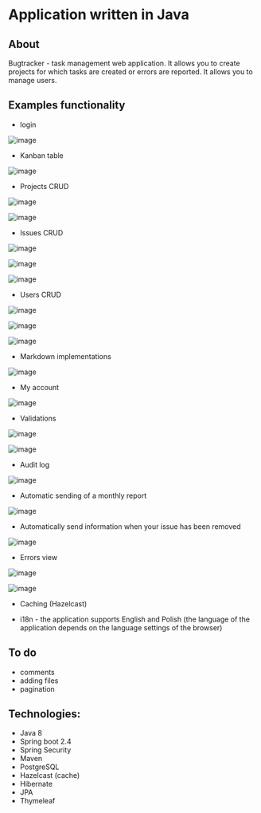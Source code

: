 # Application written in Java

## About

Bugtracker - task management web application. It allows you to create projects for which tasks are created or errors are reported. It allows you to manage users.

## Examples functionality

- login

![image](https://user-images.githubusercontent.com/59838094/124662303-eb63f280-dea8-11eb-8720-571b1e660834.png)

- Kanban table

![image](https://user-images.githubusercontent.com/59838094/124662571-544b6a80-dea9-11eb-9bb3-48a90f151e7e.png)

- Projects CRUD

![image](https://user-images.githubusercontent.com/59838094/124664402-ae4d2f80-deab-11eb-8e0b-2d4c0f75478e.png)

![image](https://user-images.githubusercontent.com/59838094/124665305-dab57b80-deac-11eb-86ed-3a92a70c0281.png)

- Issues CRUD

![image](https://user-images.githubusercontent.com/59838094/124665459-08022980-dead-11eb-8c3c-5a478d77c312.png)

![image](https://user-images.githubusercontent.com/59838094/124665604-34b64100-dead-11eb-96b4-7c9b462ef209.png)

![image](https://user-images.githubusercontent.com/59838094/124665686-50b9e280-dead-11eb-8e82-f15908639a00.png)

- Users CRUD

![image](https://user-images.githubusercontent.com/59838094/124665832-7fd05400-dead-11eb-802c-d4ea714b696a.png)

![image](https://user-images.githubusercontent.com/59838094/124665950-a68e8a80-dead-11eb-8deb-b27823662c5a.png)

![image](https://user-images.githubusercontent.com/59838094/124666105-d473cf00-dead-11eb-8779-40ec62440ad3.png)

- Markdown implementations

![image](https://user-images.githubusercontent.com/59838094/124665305-dab57b80-deac-11eb-86ed-3a92a70c0281.png)

- My account

![image](https://user-images.githubusercontent.com/59838094/124666363-3a605680-deae-11eb-8dc6-aa5a6d75e5b0.png)

- Validations

![image](https://user-images.githubusercontent.com/59838094/124666436-57952500-deae-11eb-99af-3c32a373cb32.png)

![image](https://user-images.githubusercontent.com/59838094/124666486-68459b00-deae-11eb-8146-ccec3b48f702.png)

- Audit log

![image](https://user-images.githubusercontent.com/59838094/124666654-a3e06500-deae-11eb-91a3-3274a72fec9d.png)

- Automatic sending of a monthly report

![image](https://user-images.githubusercontent.com/59838094/124666765-cd998c00-deae-11eb-9315-0ea74920b6e8.png)

- Automatically send information when your issue has been removed

![image](https://user-images.githubusercontent.com/59838094/124667171-51ec0f00-deaf-11eb-8174-8c94ef670222.png)

- Errors view

![image](https://user-images.githubusercontent.com/59838094/124667729-16057980-deb0-11eb-8472-45e73641448b.png)

![image](https://user-images.githubusercontent.com/59838094/124667786-2ddcfd80-deb0-11eb-9981-ad93a825353a.png)


- Caching (Hazelcast)

- i18n - the application supports English and Polish (the language of the application depends on the language settings of the browser)


## To do

- comments
- adding files
- pagination


## Technologies:

- Java 8
- Spring boot 2.4
- Spring Security
- Maven
- PostgreSQL
- Hazelcast (cache)
- Hibernate
- JPA
- Thymeleaf

